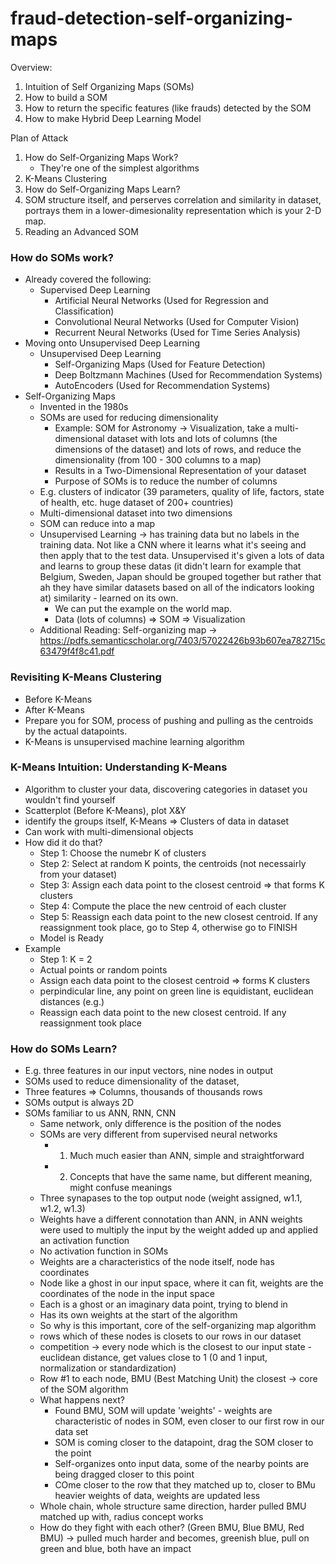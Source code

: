 # fraud-detection-self-organizing-maps

Overview: 
1. Intuition of Self Organizing Maps (SOMs)
2. How to build a SOM
3. How to return the specific features (like frauds) detected by the SOM
4. How to make Hybrid Deep Learning Model

Plan of Attack
1. How do Self-Organizing Maps Work?
   - They're one of the simplest algorithms
2. K-Means Clustering 
3. How do Self-Organizing Maps Learn?
4. SOM structure itself, and perserves correlation and similarity in dataset, portrays them in a lower-dimesionality representation which is your 2-D map.
5. Reading an Advanced SOM

### How do SOMs work? 
- Already covered the following:
  - Supervised Deep Learning
    - Artificial Neural Networks (Used for Regression and Classification)
    - Convolutional Neural Networks (Used for Computer Vision)
    - Recurrent Neural Networks (Used for Time Series Analysis) 
- Moving onto Unsupervised Deep Learning
  - Unsupervised Deep Learning
    - Self-Organizing Maps (Used for Feature Detection)
    - Deep Boltzmann Machines (Used for Recommendation Systems)
    - AutoEncoders (Used for Recommendation Systems) 
- Self-Organizing Maps
  - Invented in the 1980s
  - SOMs are used for reducing dimensionality 
    - Example: SOM for Astronomy -> Visualization, take a multi-dimensional dataset with lots and lots of columns (the dimensions of the dataset) and lots of rows, and reduce the dimensionality (from 100 - 300 columns to a map)
    - Results in a Two-Dimensional Representation of your dataset
    - Purpose of SOMs is to reduce the number of columns
  - E.g. clusters of indicator (39 parameters, quality of life, factors, state of health, etc. huge dataset of 200+ countries) 
  - Multi-dimensional dataset into two dimensions
  - SOM can reduce into a map
  - Unsupervised Learning -> has training data but no labels in the training data. Not like a CNN where it learns what it's seeing and then apply that to the test data. Unsupervised it's given a lots of data and learns to group these datas (it didn't learn for example that Belgium, Sweden, Japan should be grouped together but rather that ah they have similar datasets based on all of the indicators looking at) similarity - learned on its own. 
    - We can put the example on the world map. 
    - Data (lots of columns) => SOM => Visualization 
  - Additional Reading: Self-organizing map -> https://pdfs.semanticscholar.org/7403/57022426b93b607ea782715c63479f4f8c41.pdf

### Revisiting K-Means Clustering
- Before K-Means 
- After K-Means
- Prepare you for SOM, process of pushing and pulling as the centroids by the actual datapoints. 
- K-Means is unsupervised machine learning algorithm

### K-Means Intuition: Understanding K-Means
- Algorithm to cluster your data, discovering categories in dataset you wouldn't find yourself
- Scatterplot (Before K-Means), plot X&Y
- identify the groups itself, K-Means => Clusters of data in dataset
- Can work with multi-dimensional objects
- How did it do that?
   - Step 1: Choose the numebr K of clusters 
   - Step 2: Select at random K points, the centroids (not necessairly from your dataset) 
   - Step 3: Assign each data point to the closest centroid => that forms K clusters
   - Step 4: Compute the place the new centroid of each cluster
   - Step 5: Reassign each data point to the new closest centroid. If any reassignment took place, go to Step 4, otherwise go to FINISH
   - Model is Ready
- Example
   - Step 1: K = 2
   - Actual points or random points
   - Assign each data point to the closest centroid => forms K clusters
   - perpindicular line, any point on green line is equidistant, euclidean distances (e.g.)
   - Reassign each data point to the new closest centroid. If any reassignment took place  
### How do SOMs Learn?
- E.g. three features in our input vectors, nine nodes in output
- SOMs used to reduce dimensionality of the dataset, 
- Three features => Columns, thousands of thousands rows
- SOMs output is always 2D
- SOMs familiar to us ANN, RNN, CNN
   - Same network, only difference is the position of the nodes
   - SOMs are very different from supervised neural networks
      - 1) Much much easier than ANN, simple and straightforward
      - 2) Concepts that have the same name, but different meaning, might confuse meanings
   - Three synapases to the top output node (weight assigned, w1.1, w1.2, w1.3) 
   - Weights have a different connotation than ANN, in ANN weights were used to multiply the input by the weight added up and applied an activation function
   - No activation function in SOMs
   - Weights are a characteristics of the node itself, node has coordinates
   - Node like a ghost in our input space, where it can fit, weights are the coordinates of the node in the input space
   - Each is a ghost or an imaginary data point, trying to blend in
   - Has its own weights at the start of the algorithm
   - So why is this important, core of the self-organizing map algorithm
   - rows which of these nodes is closets to our rows in our dataset
   - competition -> every node which is the closest to our input state - euclidean distance, get values close to 1 (0 and 1 input, normalization or standardization) 
   - Row #1 to each node, BMU (Best Matching Unit) the closest -> core of the SOM algorithm
   - What happens next?
      - Found BMU, SOM will update 'weights' - weights are characteristic of nodes in SOM, even closer to our first row in our data set
      - SOM is coming closer to the datapoint, drag the SOM closer to the point
      - Self-organizes onto input data, some of the nearby points are being dragged closer to this point
      - COme closer to the row that they matched up to, closer to BMu heavier weights of data, weights are updated less
   - Whole chain, whole structure same direction, harder pulled BMU matched up with, radius concept works
   - How do they fight with each other? (Green BMU, Blue BMU, Red BMU) -> pulled much harder and becomes, greenish blue, pull on green and blue, both have an impact
   
